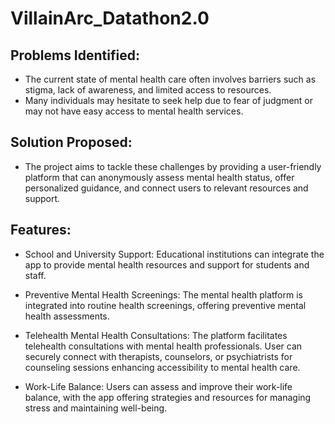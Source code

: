 # VillainArc_Datathon2.0


## Problems Identified:

- The current state of mental health care often involves barriers such as stigma, lack of awareness, and limited access to resources. 
- Many individuals may hesitate to seek help due to fear of judgment or may not have easy access to mental health services.

## Solution Proposed:

- The project aims to tackle these challenges by providing a user-friendly platform that can anonymously assess mental health status, offer personalized guidance, and connect users to relevant resources and support.

## Features:
- School and University Support: Educational institutions can integrate the app to provide mental health resources and support for students and staff. 

- Preventive Mental Health Screenings: The mental health platform is integrated into routine health screenings, offering preventive mental health assessments. 

- Telehealth Mental Health Consultations: The platform facilitates telehealth consultations with mental health professionals. User can securely connect with therapists, counselors, or psychiatrists for counseling sessions enhancing accessibility to mental health care. 

- Work-Life Balance: Users can assess and improve their work-life balance, with the app offering strategies and resources for managing stress and maintaining well-being.

